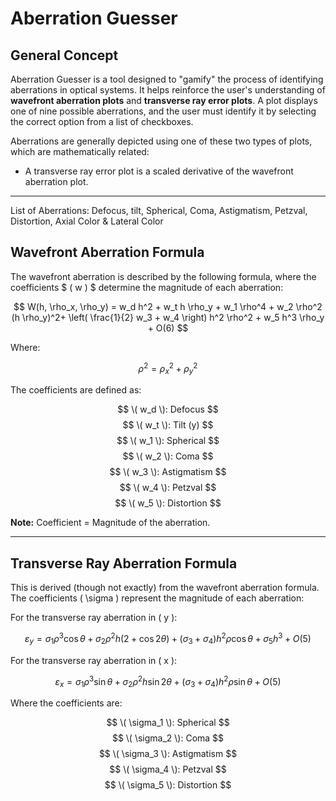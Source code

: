 # Aberration Guesser

## General Concept

Aberration Guesser is a tool designed to "gamify" the process of identifying aberrations in optical systems. It helps reinforce the user's understanding of **wavefront aberration plots** and **transverse ray error plots**. A plot displays one of nine possible aberrations, and the user must identify it by selecting the correct option from a list of checkboxes.

Aberrations are generally depicted using one of these two types of plots, which are mathematically related:

- A transverse ray error plot is a scaled derivative of the wavefront aberration plot.

---

List of Aberrations: Defocus, tilt, Spherical, Coma, Astigmatism, Petzval, Distortion, Axial Color & Lateral Color

## Wavefront Aberration Formula

The wavefront aberration is described by the following formula, where the coefficients $ \( w \) $ determine the magnitude of each aberration:

$$
W(h, \rho_x, \rho_y) = w_d h^2 + w_t h \rho_y + w_1 \rho^4 + w_2 \rho^2 (h \rho_y)^2+ \left( \frac{1}{2} w_3 + w_4 \right) h^2 \rho^2 + w_5 h^3 \rho_y + O(6)
$$

Where:

$$
\rho^2 = \rho_x^2 + \rho_y^2
$$

The coefficients are defined as:

$$ \( w_d \):  Defocus $$
$$ \( w_t \):  Tilt (y) $$
$$ \( w_1 \):  Spherical $$ 
$$ \( w_2 \):  Coma $$ 
$$ \( w_3 \):  Astigmatism $$ 
$$ \( w_4 \):  Petzval $$ 
$$ \( w_5 \):  Distortion $$ 

**Note:** Coefficient = Magnitude of the aberration.

---

## Transverse Ray Aberration Formula

This is derived (though not exactly) from the wavefront aberration formula. The coefficients \( \sigma \) represent the magnitude of each aberration:

For the transverse ray aberration in \( y \):

$$
\varepsilon_y = \sigma_1 \rho^3 \cos \theta + \sigma_2 \rho^2 h (2 + \cos 2\theta)+ (\sigma_3 + \sigma_4) h^2 \rho \cos \theta + \sigma_5 h^3 + O(5)
$$

For the transverse ray aberration in \( x \):

$$
\varepsilon_x = \sigma_1 \rho^3 \sin \theta + \sigma_2 \rho^2 h \sin 2\theta+ (\sigma_3 + \sigma_4) h^2 \rho \sin \theta + O(5)
$$

Where the coefficients are:

$$ \( \sigma_1 \):  Spherical $$ 
$$ \( \sigma_2 \):  Coma $$ 
$$ \( \sigma_3 \):  Astigmatism $$ 
$$ \( \sigma_4 \):  Petzval $$ 
$$ \( \sigma_5 \):  Distortion $$ 
